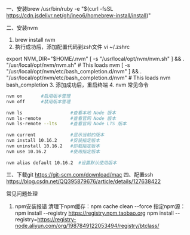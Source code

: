 一、安装brew
/usr/bin/ruby -e "$(curl -fsSL https://cdn.jsdelivr.net/gh/ineo6/homebrew-install/install)"

 二、安装nvm
1. brew install nvm
2. 执行成功后，添加配置代码到zsh文件
vi ~/.zshrc

export NVM_DIR="$HOME/.nvm"
  [ -s "/usr/local/opt/nvm/nvm.sh" ] && \. "/usr/local/opt/nvm/nvm.sh"  # This loads nvm
  [ -s "/usr/local/opt/nvm/etc/bash_completion.d/nvm" ] && \. "/usr/local/opt/nvm/etc/bash_completion.d/nvm"  # This loads nvm bash_completion
3. 添加成功后，重启终端
4. nvm 常见命令
```bash
nvm on       #启用版本管理
nvm off      #禁用版本管理
 
nvm ls                  #查看本地 Node 版本
nvm ls-remote           #查看官网 Node 版本
nvm ls-remote --lts     #查看官网 Node LTS 版本
 
nvm current             #显示当前的版本
nvm install 10.16.2     #安装指定版本
nvm uninstall 10.16.2   #卸载指定版本
nvm use 10.16.2         #使用指定版本
 
nvm alias default 10.16.2  #设置默认使用版本
```
三、下载git
https://git-scm.com/download/mac
四、配置ssh
https://blog.csdn.net/QQ395879676/article/details/127638422

常见问题处理
1. npm安装报错
清理下npm缓存：npm cache clean --force
指定npm源：npm install --registry https://registry.npm.taobao.org
npm install --registry=https://registry-node.aliyun.com/org/1987849122053494/registry/btclass/
